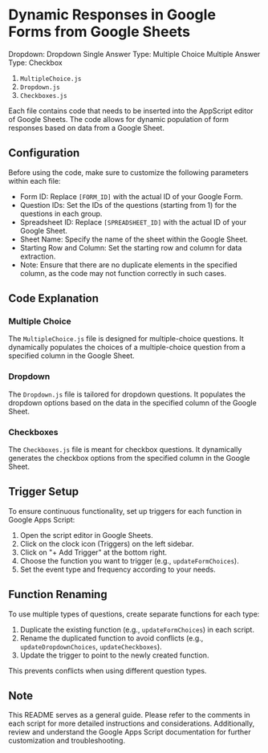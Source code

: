 # Dynamic Responses in Google Forms from Google Sheets
Dropdown: Dropdown
Single Answer Type: Multiple Choice
Multiple Answer Type: Checkbox

1. `MultipleChoice.js`
2. `Dropdown.js`
3. `Checkboxes.js`

Each file contains code that needs to be inserted into the AppScript editor of Google Sheets. The code allows for dynamic population of form responses based on data from a Google Sheet.

## Configuration

Before using the code, make sure to customize the following parameters within each file:

- Form ID: Replace `[FORM_ID]` with the actual ID of your Google Form.
- Question IDs: Set the IDs of the questions (starting from 1) for the questions in each group.
- Spreadsheet ID: Replace `[SPREADSHEET_ID]` with the actual ID of your Google Sheet.
- Sheet Name: Specify the name of the sheet within the Google Sheet.
- Starting Row and Column: Set the starting row and column for data extraction.
- Note: Ensure that there are no duplicate elements in the specified column, as the code may not function correctly in such cases.

## Code Explanation

### Multiple Choice

The `MultipleChoice.js` file is designed for multiple-choice questions. It dynamically populates the choices of a multiple-choice question from a specified column in the Google Sheet.

### Dropdown

The `Dropdown.js` file is tailored for dropdown questions. It populates the dropdown options based on the data in the specified column of the Google Sheet.

### Checkboxes

The `Checkboxes.js` file is meant for checkbox questions. It dynamically generates the checkbox options from the specified column in the Google Sheet.

## Trigger Setup

To ensure continuous functionality, set up triggers for each function in Google Apps Script:

1. Open the script editor in Google Sheets.
2. Click on the clock icon (Triggers) on the left sidebar.
3. Click on "+ Add Trigger" at the bottom right.
4. Choose the function you want to trigger (e.g., `updateFormChoices`).
5. Set the event type and frequency according to your needs.

## Function Renaming

To use multiple types of questions, create separate functions for each type:

1. Duplicate the existing function (e.g., `updateFormChoices`) in each script.
2. Rename the duplicated function to avoid conflicts (e.g., `updateDropdownChoices`, `updateCheckboxes`).
3. Update the trigger to point to the newly created function.

This prevents conflicts when using different question types.

## Note

This README serves as a general guide. Please refer to the comments in each script for more detailed instructions and considerations. Additionally, review and understand the Google Apps Script documentation for further customization and troubleshooting.
